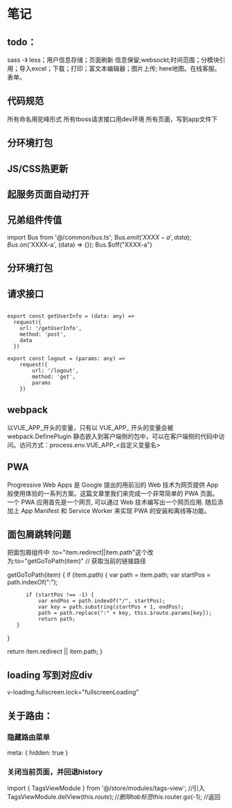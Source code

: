 # 笔记

## todo：
sass -》 less；用户信息存储；页面刷新 信息保留;websockt;时间范围；分模块引用；导入excel；下载；打印；富文本编辑器；图片上传;
here地图。在线客服。表单。

## 代码规范
所有命名用驼峰形式
所有tboss请求接口用dev环境
所有页面，写到app文件下


## 分环境打包

## JS/CSS热更新

## 起服务页面自动打开

## 兄弟组件传值

import Bus from '@/common/bus.ts';
Bus.$emit('XXXX-a', data);
Bus.$on('XXXX-a', (data) => {});
Bus.$off("XXXX-a")

## 分环境打包



## 请求接口
```

export const getUserInfo = (data: any) =>
  request({
    url: '/getUserInfo',
    method: 'post',
    data
  })
  
export const logout = (params: any) =>
    request({
        url: '/logout',
        method: 'get',
        params
    })
```

## webpack
以VUE_APP_开头的变量，只有以 VUE_APP_ 开头的变量会被 webpack.DefinePlugin 静态嵌入到客户端侧的包中，可以在客户端侧的代码中访问。访问方式：process.env.VUE_APP_<自定义变量名>

## PWA
Progressive Web Apps 是 Google 提出的用前沿的 Web 技术为网页提供 App 般使用体验的一系列方案。这篇文章里我们来完成一个非常简单的 PWA 页面。
一个 PWA 应用首先是一个网页, 可以通过 Web 技术编写出一个网页应用. 随后添加上 App Manifest 和 Service Worker 来实现 PWA 的安装和离线等功能。

## 面包屑跳转问题
把面包屑组件中 :to="item.redirect||item.path"这个改为:to="getGoToPath(item)"
// 获取当前的链接路径

getGoToPath(item) {
     if (item.path) {
          var path = item.path;
          var startPos = path.indexOf(":");

          if (startPos !== -1) {
              var endPos = path.indexOf("/", startPos);
              var key = path.substring(startPos + 1, endPos);
              path = path.replace(":" + key, this.$route.params[key]);
              return path;
       }
  }

  return item.redirect || item.path;
}

## loading 写到对应div
 v-loading.fullscreen.lock="fullscreenLoading"

 ## 关于路由：

 ### 隐藏路由菜单
 meta: { hidden: true }

 ### 关闭当前页面，并回退history
 import { TagsViewModule } from '@/store/modules/tags-view'; //引入
 TagsViewModule.delView(this.$route); //删除tab标签
 this.$router.go(-1); //返回

 